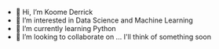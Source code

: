 - 👋 Hi, I’m Koome Derrick
- 👀 I’m interested in Data Science and Machine Learning
- 🌱 I’m currently learning Python
- 💞️ I’m looking to collaborate on ... I'll think of something soon


<!---
koome-dev/koome-dev is a ✨ special ✨ repository because its `README.md` (this file) appears on your GitHub profile.
You can click the Preview link to take a look at your changes.
--->
